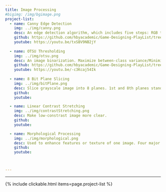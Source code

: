 ```yaml
---
title: Image Processing 
#bigimg: /img/bgimage.png
project-list:
  - name: Canny Edge Detection
    img: ../img/canny.png
    desc: An edge detection algorithm, which includes five steps: RGB to grayscale, noise removal, edge detection, edge thinning, and connect weak edges. 
    github: https://github.com/hbyacademic/Game-Designing-PlayList/tree/master/GD_014_GomokuAPP
    youtube: https://youtu.be/txSBV9NB2jY
 
  - name: OTSU Thresholding
    img: ../img/otsu.png
    desc: An image binarization. Maximize between-class variance/Minimize within-class variance.
    github: https://github.com/hbyacademic/Game-Designing-PlayList/tree/master/GD_015_Ten10APP
    youtube: https://youtu.be/-c3Kcaj54Ik
  
  - name: 8 Bit Plane Slicing
    img: ../img/bitPlane.png
    desc: Slice grayscale image into 8 planes. 1st and 8th planes stand for low- and high-frequency signals, respectively.
    github:
    youtube:

  - name: Linear Contrast Stretching
    img: ../img/contrastStretching.png
    desc: Make low-constrast image more clear.
    github:
    youtube:

  - name: Morphological Processing
    img: ../img/morphological.png
    desc: Used to enhance features or texture of one image. Four major operations: dilation, erosion, opening (erosion then dilation), and closing (dilation then erosion).    
    github:
    youtube:



---
```

--------------------------------------

{% include clickable.html items=page.project-list %}
